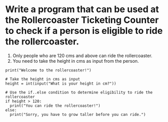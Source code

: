 # Write a program that can be used at the Rollercoaster Ticketing Counter to check if a person is eligible to ride the rollercoaster.
1. Only people who are 120 cms and above can ride the rollercoaster.
2. You need to take the height in cms as input from the person.

```
print("Welcome to the rollercoaster!")

# Take the height in cms as input
height = int(input("What is your height in cm?"))

# Use the if..else condition to determine eligibility to ride the rollercoaster
if height > 120:
  print("You can ride the rollercoaster!")
else:
  print("Sorry, you have to grow taller before you can ride.")
```
